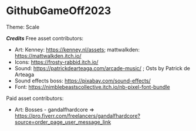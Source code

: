 # GithubGameOff2023
Theme: Scale

__*Credits*__
Free asset contributors:

- Art: Kenney: https://kenney.nl/assets; mattwalkden: https://mattwalkden.itch.io/
- Icons: https://frosty-rabbid.itch.io/
- Sound: https://patrickdearteaga.com/arcade-music/ ; Osts by Patrick de Arteaga
- Sound effects boss: https://pixabay.com/sound-effects/
- Font: https://nimblebeastscollective.itch.io/nb-pixel-font-bundle



Paid asset contributors:
- Art: Bosses - gandalfhardcore => https://pro.fiverr.com/freelancers/gandalfhardcore?source=order_page_user_message_link
